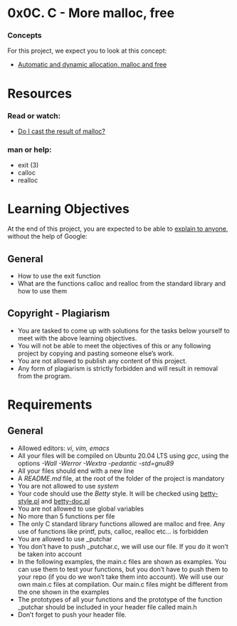 # 0x0C. C - More malloc, free
### Concepts
For this project, we expect you to look at this concept:
* [Automatic and dynamic allocation, malloc and free](https://intranet.alxswe.com/concepts/62)

# Resources
### Read or watch:
* [Do I cast the result of malloc?]()
### man or help:
* exit (3)
* calloc
* realloc

# Learning Objectives
At the end of this project, you are expected to be able to [explain to anyone](https://fs.blog/feynman-learning-technique/?fbclid=IwAR2K5_BGPVo0QjJXkOIIqNsqcXK4lTskPWJvA0asKQIGtCPWaQBdKmj1Ztg "explain to anyone"), without the help of Google:

## General
* How to use the exit function
* What are the functions calloc and realloc from the standard library and how to use them

## Copyright - Plagiarism
* You are tasked to come up with solutions for the tasks below yourself to meet with the above learning objectives.
* You will not be able to meet the objectives of this or any following project by copying and pasting someone else’s work.
* You are not allowed to publish any content of this project.
* Any form of plagiarism is strictly forbidden and will result in removal from the program.

# Requirements
## General
* Allowed editors: *vi, vim, emacs*
* All your files will be compiled on Ubuntu 20.04 LTS using *gcc*, using the options *-Wall -Werror -Wextra -pedantic -std=gnu89*
* All your files should end with a new line
* A *README.md* file, at the root of the folder of the project is mandatory
* You are not allowed to use *system*
* Your code should use the *Betty* style. It will be checked using [betty-style.pl](https://github.com/alx-tools/Betty/blob/master/betty-style.pl "betty-style.pl") and [betty-doc.pl](https://github.com/alx-tools/Betty/blob/master/betty-doc.pl "betty-doc.pl")
* You are not allowed to use global variables
* No more than 5 functions per file
* The only C standard library functions allowed are malloc and free. Any use of functions like printf, puts, calloc, realloc etc… is forbidden
* You are allowed to use _putchar
* You don’t have to push _putchar.c, we will use our file. If you do it won’t be taken into account
* In the following examples, the main.c files are shown as examples. You can use them to test your functions, but you don’t have to push them to your repo (if you do we won’t take them into account). We will use our own main.c files at compilation. Our main.c files might be different from the one shown in the examples
* The prototypes of all your functions and the prototype of the function _putchar should be included in your header file called main.h
* Don’t forget to push your header file.